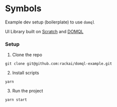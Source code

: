 # Symbols
Example dev setup (boilerplate) to use `domql`

UI Library built on [Scratch](https://github.com/rackai/scratch) and [DOMQL](https://github.com/rackai/domql)

### Setup

1. Clone the repo
```
git clone git@github.com:rackai/domql-example.git
```

2. Install scripts
```
yarn
```

3. Run the project
```
yarn start
```
